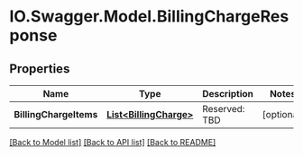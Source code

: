 # IO.Swagger.Model.BillingChargeResponse
## Properties

Name | Type | Description | Notes
------------ | ------------- | ------------- | -------------
**BillingChargeItems** | [**List&lt;BillingCharge&gt;**](BillingCharge.md) | Reserved: TBD | [optional] 

[[Back to Model list]](../README.md#documentation-for-models) [[Back to API list]](../README.md#documentation-for-api-endpoints) [[Back to README]](../README.md)

